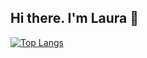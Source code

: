 ## Hi there. I'm Laura 👋


<!---
- 🔭 I am a recent graduate majoring in  Engineering at Federal University of Pernambuco (UFPE).
- 🌱 I’m looking forward to becoming a Fullstack Developer 
- 🤔 I love solving problems, physics, and math.
- 💬 Interested in computer modeling and numerical simulation.
- 👯 Also very interested in Data Science.
- ⚡ Technology is also a big passion
-->
<!---
In my college I was part of a research group in the area of computational fluid dynamics, being initially a volunteer for 2 years and a fellow for another 2 years. That's where my interest in programming started.
-->
<!---
During my vacation, in 2022, I decided to take CS50X, a free "Introduction to Computer Science" course from the University of Harvard, and completely fell in love with programming.
-->
<!---
Since then, I've also completed CS50x's follow-on courses "CS50's Web Programming with Python and JavaScript", "CS50's Introduction to Programming with Python", "CS50's Understanding Technology" and "CS50’s Introduction to Artificial Intelligence with Python".
-->
<!---
Solving the challenging projects in these courses encouraged me to want to learn even more. So I joined British School of Creative Arts and Technology's course to become a Fullstack python Developer
-->
<!---

## 🚀 Learning tools and languages such as:

![Python.](https://img.shields.io/badge/Python-3776AB?style=for-the-badge&logo=python&logoColor=white "Python.")
![HTML.](https://img.shields.io/badge/HTML-239120?style=for-the-badge&logo=html5&logoColor=white "HTML.")
![CSS.](https://img.shields.io/badge/CSS3-1572B6?style=for-the-badge&logo=css3&logoColor=white "CSS.")
![SASS.](https://img.shields.io/badge/Sass-CC6699?style=for-the-badge&logo=sass&logoColor=white "SASS.")
![REACT.](https://img.shields.io/badge/React-20232A?style=for-the-badge&logo=react&logoColor=61DAFB "REACT.")
![VUEJS.](https://img.shields.io/badge/Vue.js-35495E?style=for-the-badge&logo=vue.js&logoColor=4FC08D "VUEJS.")
![JS.](https://img.shields.io/badge/JavaScript-F7DF1E?style=for-the-badge&logo=javascript&logoColor=black "JS.")
![JS.](https://img.shields.io/badge/jQuery-0769AD?style=for-the-badge&logo=jquery&logoColor=white "JS.")
![Djangp.](https://img.shields.io/badge/Django-092E20?style=for-the-badge&logo=django&logoColor=white "Django.")
![SQL.](https://img.shields.io/badge/SQLite-07405E?style=for-the-badge&logo=sqlite&logoColor=white "SQL.")
-->

[![Top Langs](https://github-readme-stats.vercel.app/api/top-langs/?username=villanelle3&layout=pie)](https://github.com/anuraghazra/github-readme-stats)
<!---
[![Top Langs](https://github-readme-stats.vercel.app/api/top-langs/?username=villanelle3&layout=compact)](https://github.com/anuraghazra/github-readme-stats)
-->
